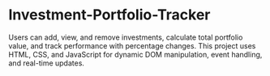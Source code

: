 # Investment-Portfolio-Tracker
 Users can add, view, and remove investments, calculate total portfolio value, and track performance with percentage changes. This project uses HTML, CSS, and JavaScript for dynamic DOM manipulation, event handling, and real-time updates.

